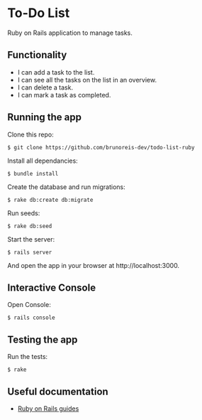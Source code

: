 # To-Do List

Ruby on Rails application to manage tasks.

## Functionality

- I can add a task to the list.
- I can see all the tasks on the list in an overview.
- I can delete a task.
- I can mark a task as completed.

## Running the app

Clone this repo:

```
$ git clone https://github.com/brunoreis-dev/todo-list-ruby
```

Install all dependancies:

```
$ bundle install
```

Create the database and run migrations:

```
$ rake db:create db:migrate
```

Run seeds:

```
$ rake db:seed
```

Start the server:

```
$ rails server
```

And open the app in your browser at http://localhost:3000.

## Interactive Console

Open Console:

```
$ rails console
```

## Testing the app

Run the tests:

```
$ rake
```

## Useful documentation

- [Ruby on Rails guides](http://guides.rubyonrails.org/)
